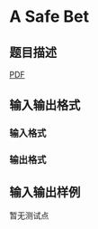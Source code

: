 # A Safe Bet

## 题目描述

[problemUrl]: https://uva.onlinejudge.org/index.php?option=com_onlinejudge&Itemid=8&category=247&page=show_problem&problem=3900

[PDF](https://uva.onlinejudge.org/external/12/p1287.pdf)

## 输入输出格式

### 输入格式

### 输出格式

## 输入输出样例

暂无测试点

